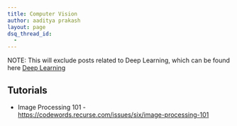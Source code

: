 ```yaml
---
title: Computer Vision
author: aaditya prakash
layout: page
dsq_thread_id:
  - 
---
```


NOTE: This will exclude posts related to Deep Learning, which can be found here [Deep Learning]({{site.baseurl}}/notes/deep_learning/ )

## Tutorials

 * Image Processing 101 - <https://codewords.recurse.com/issues/six/image-processing-101> 
